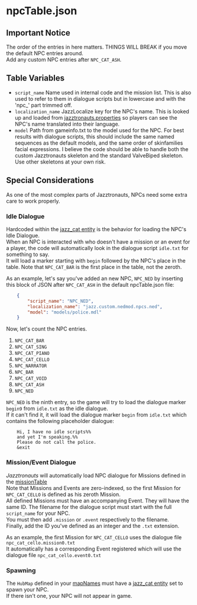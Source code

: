 # npcTable.json

## Important Notice

The order of the entries in here matters. THINGS WILL BREAK if you move the default NPC entries around.  
Add any custom NPC entries after `NPC_CAT_ASH`.

## Table Variables

* `script_name` Name used in internal code and the mission list. This is also used to refer to them in dialogue scripts but in lowercase and with the 'npc_' part trimmed off.
* `localization_name` JazzLocalize key for the NPC's name. This is looked up and loaded from [jazztronauts.properties](../propertiesFile.md) so players can see the NPC's name translated into their language.
* `model` Path from gameinfo.txt to the model used for the NPC. For best results with dialogue scripts, this should include the same named sequences as the default models, and the same order of skinfamilies facial expressions. I believe the code should be able to handle both the custom Jazztronauts skeleton and the standard ValveBiped skeleton. Use other skeletons at your own risk.

## Special Considerations

As one of the most complex parts of Jazztronauts, NPCs need some extra care to work properly.

### Idle Dialogue

Hardcoded within the [jazz_cat entity](../mapping/entities/jazz_cat.md) is the behavior for loading the NPC's Idle Dialogue.  
When an NPC is interacted with who doesn't have a mission or an event for a player, the code will automatically look in the dialogue script `idle.txt` for something to say.  
It will load a marker starting with `begin` followed by the NPC's place in the table. Note that `NPC_CAT_BAR` is the first place in the table, not the zeroth.

As an example, let's say you've added an new NPC, `NPC_NED` by inserting this block of JSON after `NPC_CAT_ASH` in the default npcTable.json file:

```json
    {    
        "script_name": "NPC_NED",
        "localization_name": "jazz.custom.nedmod.npcs.ned",
        "model": "models/police.mdl"
    }
```

Now, let's count the NPC entries.  

1. `NPC_CAT_BAR`
2. `NPC_CAT_SING`
3. `NPC_CAT_PIANO`
4. `NPC_CAT_CELLO`
5. `NPC_NARRATOR`
6. `NPC_BAR`
7. `NPC_CAT_VOID`
8. `NPC_CAT_ASH`
9. `NPC_NED`

`NPC_NED` is the ninth entry, so the game will try to load the dialogue marker `begin9` from `idle.txt` as the idle dialogue.  
If it can't find it, it will load the dialogue marker `begin` from `idle.txt` which contains the following placeholder dialogue:  

```
    Hi, I have no idle scripts%%
    and yet I'm speaking.%%
    Please do not call the police.
    &exit
```

### Mission/Event Dialogue

_Jazztronauts_ will automatically load NPC dialogue for Missions defined in the [missionTable](missionTable.md)  
Note that Missions and Events are zero-indexed, so the first Mission for `NPC_CAT_CELLO` is defined as his zeroth Mission.  
All defined Missions must have an accompanying Event. They will have the same ID.
The filename for the dialogue script must start with the full `script_name` for your NPC.  
You must then add `.mission` or `.event` respectively to the filename.  
Finally, add the ID you've defined as an integer and the `.txt` extension.  

As an example, the first Mission for `NPC_CAT_CELLO` uses the dialogue file `npc_cat_cello.mission0.txt`  
It automatically has a corresponding Event registered which will use the dialogue file `npc_cat_cello.event0.txt`

### Spawning

The `HubMap` defined in your [mapNames](mapNames.md) must have a [jazz_cat entity](../mapping/entities/jazz_cat.md) set to spawn your NPC.  
If there isn't one, your NPC will not appear in game.